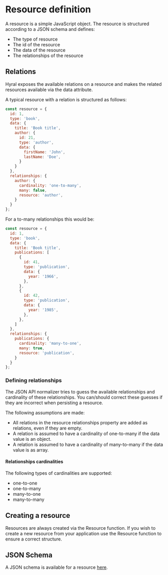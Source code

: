 # Resource definition

A resource is a simple JavaScript object. The resource is structured according to a JSON schema and defines:
* The type of resource
* The id of the resource
* The data of the resource
* The relationships of the resource

## Relations
Hyral exposes the available relations on a resource and makes the related resources available via the data attribute.

A typical resource with a relation is structured as follows:

```javascript
const resource = {
  id: 1,
  type: 'book',
  data: {
    title: 'Book title',
    author: {
      id: 21,
      type: 'author',
      data: {
        firstName: 'John',
        lastName: 'Doe',
      }
    }
  },
  relationships: {
    author: {
      cardinality: 'one-to-many',
      many: false,
      resource: 'author',
    }
  }
};
```

For a to-many relationships this would be:

```javascript
const resource = {
  id: 1,
  type: 'book',
  data: {
    title: 'Book title',
    publications: [
      {
        id: 41,
        type: 'publication',
        data: {
          year: '1966',
        },
      },
      {
        id: 42,
        type: 'publication',
        data: {
          year: '1985',
        },
      },
    ]
  },
  relationships: {
    publications: {
      cardinality: 'many-to-one',
      many: true,
      resource: 'publication',
    }
  }
};
```

### Defining relationships

The JSON API normalizer tries to guess the available relationships and cardinality of these 
relationships. You can/should correct these guesses if they are incorrect when persisting a resource.

The following assumptions are made:
- All relations in the resource relationships property are added as relations, even if they are
  empty. 
- A relation is assumed to have a cardinality of one-to-many if the data value is an object.
- A relation is assumed to have a cardinality of many-to-many if the data value is as array.

#### Relationships cardinalities

The following types of cardinalities are supported:

- one-to-one
- one-to-many
- many-to-one
- many-to-many

## Creating a resource

Resources are always created via the Resource function. If you wish to create a new resource from your 
application use the Resource function to ensure a correct structure.

## JSON Schema
A JSON schema is available for a resource [here](/schema/resource.schema.json).
